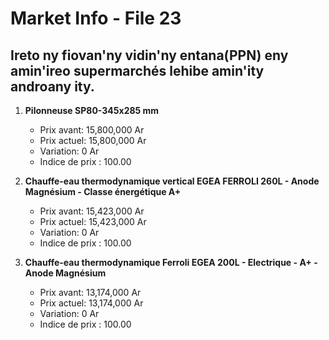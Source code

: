 # Market Info - File 23

## Ireto ny fiovan'ny vidin'ny entana(PPN) eny amin'ireo supermarchés lehibe amin'ity androany ity.

1. **Pilonneuse SP80-345x285 mm**
   - Prix avant: 15,800,000 Ar
   - Prix actuel: 15,800,000 Ar
   - Variation: 0 Ar
   - Indice de prix : 100.00

2. **Chauffe-eau thermodynamique vertical EGEA FERROLI 260L - Anode Magnésium - Classe énergétique A+**
   - Prix avant: 15,423,000 Ar
   - Prix actuel: 15,423,000 Ar
   - Variation: 0 Ar
   - Indice de prix : 100.00

3. **Chauffe-eau thermodynamique Ferroli EGEA 200L - Electrique - A+ - Anode Magnésium**
   - Prix avant: 13,174,000 Ar
   - Prix actuel: 13,174,000 Ar
   - Variation: 0 Ar
   - Indice de prix : 100.00


